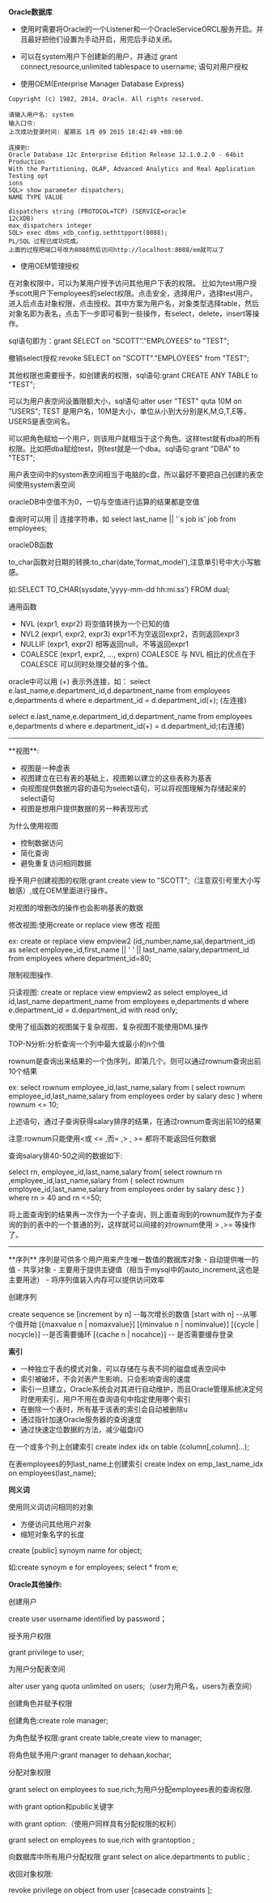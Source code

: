**Oracle数据库**

- 使用时需要将Oracle的一个Listener和一个OracleServiceORCL服务开启。并且最好把他们设置为手动开启，用完后手动关闭。

- 可以在system用户下创建新的用户，并通过
 grant connect,resource,unlimited tablespace to username;
语句对用户授权

- 使用OEM(Enterprise Manager Database Express)

```
Copyright (c) 1982, 2014, Oracle. All rights reserved.

请输入用户名: system 
输入口令: 
上次成功登录时间: 星期五 1月 09 2015 18:42:49 +08:00

连接到: 
Oracle Database 12c Enterprise Edition Release 12.1.0.2.0 - 64bit Production 
With the Partitioning, OLAP, Advanced Analytics and Real Application Testing opt 
ions 
SQL> show parameter dispatchers; 
NAME TYPE VALUE

dispatchers string (PROTOCOL=TCP) (SERVICE=oracle 
12cXDB) 
max_dispatchers integer 
SQL> exec dbms_xdb_config.sethttpport(8088); 
PL/SQL 过程已成功完成。 
上面的过程把端口号改为8088然后访问http://localhost:8088/em就可以了
```

- 使用OEM管理授权

在对象权限中，可以为某用户授予访问其他用户下表的权限。
比如为test用户授予scott用户下employees的select权限。点击安全，选择用户，选择test用户。进入后点击对象权限，点击授权。其中方案为用户名，对象类型选择table，然后对象名即为表名，点击下一步即可看到一些操作，有select，delete，insert等操作。

sql语句即为：grant  SELECT  on  “SCOTT”."EMPLOYEES" to "TEST"; 

撤销select授权:revoke  SELECT on "SCOTT"."EMPLOYEES" from "TEST"; 

其他权限也需要授予，如创建表的权限，sql语句:grant CREATE ANY TABLE to "TEST";

可以为用户表空间设置限额大小，sql语句:alter user "TEST" quta 10M on "USERS";	TEST 是用户名，10M是大小，单位从小到大分别是K,M,G,T,E等，USERS是表空间名。

可以把角色赋给一个用户，则该用户就相当于这个角色。这样test就有dba的所有权限。比如把dba赋给test，则test就是一个dba。sql语句:grant "DBA" to "TEST";

用户表空间中的system表空间相当于电脑的c盘，所以最好不要把自己创建的表空间使用system表空间

oracleDB中空值不为0，一切与空值进行运算的结果都是空值

查询时可以用 || 连接字符串，如 select last_name || '`s job is' job from employees;

oracleDB函数

to_char函数对日期的转换:to_char(date,'format_model'),注意单引号中大小写敏感。

如:SELECT TO_CHAR(sysdate,‘yyyy-mm-dd hh:mi:ss’) FROM dual;

通用函数

- NVL (expr1, expr2)  将空值转换为一个已知的值
- NVL2 (expr1, expr2, expr3) expr1不为空返回expr2，否则返回expr3
- NULLIF (expr1, expr2) 相等返回null，不等返回expr1
- COALESCE (expr1, expr2, ..., exprn)  COALESCE 与 NVL 相比的优点在于 COALESCE 可以同时处理交替的多个值。

oracle中可以用 (+) 表示外连接，如：
select e.last_name,e.department_id,d.department_name from employees e,departments d where e.department_id = d.department_id(+); (左连接)

select e.last_name,e.department_id,d.department_name from employees e,departments d where e.department_id(+) = d.department_id;(右连接)
<hr>
**视图**:

- 视图是一种虚表
- 视图建立在已有表的基础上，视图赖以建立的这些表称为基表
- 向视图提供数据内容的语句为select语句，可以将视图理解为存储起来的select语句
- 视图是想用户提供数据的另一种表现形式

为什么使用视图

- 控制数据访问
- 简化查询
- 避免重复访问相同数据

授予用户创建视图的权限:grant create view to "SCOTT";（注意双引号里大小写敏感）,或在OEM里面进行操作。

对视图的增删改的操作也会影响基表的数据

修改视图:使用create or replace view 修改 视图

ex:
create or replace view empview2
(id_number,name,sal,department_id)
as select employee_id,first_name || ' ' || last_name,salary,department_id
from employees
where department_id=80;

限制视图操作.

只读视图:
create or replace view empview2
as
select employee_id id,last_name	department_name
from employees e,departments d
where e.department_id = d.department_id
with read only;

使用了组函数的视图属于复杂视图，复杂视图不能使用DML操作

TOP-N分析:分析查询一个列中最大或最小的n个值

rownum是查询出来结果的一个伪序列，即第几个。则可以通过rownum查询出前10个结果

ex:
select rownum employee_id,last_name,salary
from (
			select rownum employee_id,last_name,salary
			from employees
			order by salary desc
)
where rownum <= 10;

上述语句，通过子查询获得salary排序的结果，在通过rownum查询出前10的结果

注意:rownum只能使用<或 <= ,而= ,> , >= 都将不能返回任何数据

查询salary排40-50之间的数据如下:

select rn, employee_id,last_name,salary
from(
      select rownum rn ,employee_id,last_name,salary
      from (
            select rownum employee_id,last_name,salary
            from employees
            order by salary desc
      )
)
where rn > 40 and rn <=50;

将上面查询到的结果再一次作为一个子查询，则上面查询到的rownum就作为子查询的到的表中的一个普通的列，这样就可以间接的对rownum使用 > ,>= 等操作了。
<hr>
**序列**
序列是可供多个用户用来产生唯一数值的数据库对象
- 自动提供唯一的值
- 共享对象
- 主要用于提供主键值（相当于mysql中的auto_increment,这也是主要用途）
- 将序列值装入内存可以提供访问效率

创建序列

create sequence se
			[increment by n]  --每次增长的数值
			[start with n]       --从哪个值开始
			[{maxvalue n | nomaxvalue}]
			[{minvalue n | nominvalue}]
			[{cycle | nocycle}] --是否需要循环
			[{cache n | nocahce}]  -- 是否需要缓存登录
	
**索引**
- 一种独立于表的模式对象，可以存储在与表不同的磁盘或表空间中
- 索引被破坏，不会对表产生影响，只会影响查询的速度
- 索引一旦建立，Oracle系统会对其进行自动维护，而且Oracle管理系统决定何时使用索引，用户不用在查询语句中指定使用哪个索引
- 在删除一个表时，所有基于该表的索引会自动被删除u
- 通过指针加速Oracle服务器的查询速度
- 通过快速定位数据的方法，减少磁盘I/O

在一个或多个列上创建索引
create index idx on table (column[,column]...);

在表employees的列last_name上创建索引
create index on emp_last_name_idx  on employees(last_name);

**同义词**

使用同义词访问相同的对象
- 方便访问其他用户对象
-  缩短对象名字的长度

create [public] synoym name for object;

如:create  synoym e for employees;
select * from e; 

**Oracle其他操作:**

创建用户

create user username identified by password；

授予用户权限

grant privilege to user;

为用户分配表空间

alter user yang quota unlimited on users;（user为用户名，users为表空间）

创建角色并赋予权限

创建角色:create role manager;

为角色赋予权限:grant create table,create view to manager;

将角色赋予用户:grant manager to dehaan,kochar;

分配对象权限

grant select on employees to sue,rich;为用户分配employees表的查询权限.

with grant option和public关键字

with grant option:（使用户同样具有分配权限的权利）

grant select on employees to sue,rich with grantoption ;
     
 向数据库中所有用户分配权限
grant select on alice.departments to public ;

收回对象权限:

revoke privilege  on object from user [casecade constraints ];

 

